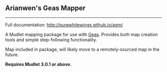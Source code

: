 ## Arianwen's Geas Mapper
---
Full documentation: http://purewhitewings.github.io/agm/

A Mudlet mapping package for use with [Geas](http://www.geas.de). Provides both map creation tools and simple step-following functionality.

Map included in package, will likely move to a remotely-sourced map in the future.

**Requires Mudlet 3.0.1 or above.**
